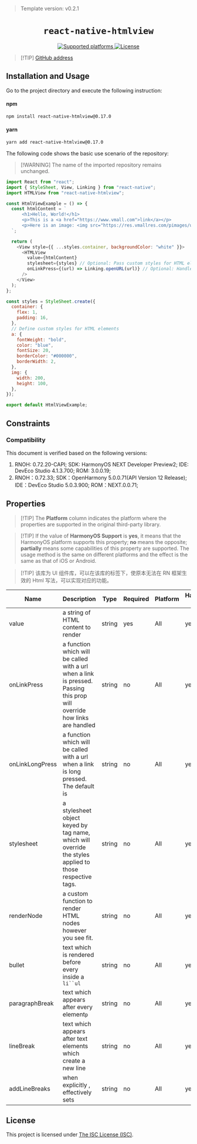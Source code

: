 > Template version: v0.2.1

<p align="center">
  <h1 align="center"> <code>react-native-htmlview</code> </h1>
</p>
<p align="center">
    <a href="https://github.com/jsdf/react-native-htmlview">
        <img src="https://img.shields.io/badge/platforms-android%20|%20ios%20|%20harmony%20-lightgrey.svg" alt="Supported platforms" />
    </a>
    <a href="https://github.com/jsdf/react-native-htmlview/blob/master/LICENSE">
        <img src="https://img.shields.io/badge/license-ISC-green.svg" alt="License" />
        <!-- <img src="https://img.shields.io/badge/license-Apache-blue.svg" alt="License" /> -->
    </a>
</p>

> [!TIP] [GitHub address](https://github.com/jsdf/react-native-htmlview)

## Installation and Usage

Go to the project directory and execute the following instruction:

<!-- tabs:start -->

#### **npm**

```bash
npm install react-native-htmlview@0.17.0
```

#### **yarn**

```bash
yarn add react-native-htmlview@0.17.0
```

<!-- tabs:end -->

The following code shows the basic use scenario of the repository:

> [!WARNING] The name of the imported repository remains unchanged.

```js
import React from "react";
import { StyleSheet, View, Linking } from "react-native";
import HTMLView from "react-native-htmlview";

const HtmlViewExample = () => {
  const htmlContent = `
      <h1>Hello, World!</h1>
      <p>This is a <a href="https://www.vmall.com">link</a></p>
      <p>Here is an image: <img src="https://res.vmallres.com/pimages/uomcdn/CN/pms/202404/displayProduct/10086102004921/428_428_a_mobileFF345C8650FF6E88771386A6433556D0.jpg" alt="Example Image" /></p>
  `;

  return (
    <View style={{ ...styles.container, backgroundColor: "white" }}>
      <HTMLView
        value={htmlContent}
        stylesheet={styles} // Optional: Pass custom styles for HTML elements
        onLinkPress={(url) => Linking.openURL(url)} // Optional: Handle link presses
      />
    </View>
  );
};

const styles = StyleSheet.create({
  container: {
    flex: 1,
    padding: 16,
  },
  // Define custom styles for HTML elements
  a: {
    fontWeight: "bold",
    color: "blue",
    fontSize: 20,
    borderColor: "#000000",
    borderWidth: 2,
  },
  img: {
    width: 200,
    height: 100,
  },
});

export default HtmlViewExample;
```

## Constraints

### Compatibility

This document is verified based on the following versions:

1. RNOH: 0.72.20-CAPI; SDK: HarmonyOS NEXT Developer Preview2; IDE: DevEco Studio 4.1.3.700; ROM: 3.0.0.19;
2. RNOH：0.72.33; SDK：OpenHarmony 5.0.0.71(API Version 12 Release); IDE：DevEco Studio 5.0.3.900; ROM：NEXT.0.0.71;

## Properties

> [!TIP] The **Platform** column indicates the platform where the properties are supported in the original third-party library.

> [!TIP] If the value of **HarmonyOS Support** is **yes**, it means that the HarmonyOS platform supports this property; **no** means the opposite; **partially** means some capabilities of this property are supported. The usage method is the same on different platforms and the effect is the same as that of iOS or Android.

> [!TIP] 该库为 UI 组件库，可以在该库的标签下，使原本无法在 RN 框架生效的 Html 写法，可以实现对应的功能。

| Name            | Description                                                                                                              | Type   | Required | Platform | HarmonyOS Support |
| --------------- | ------------------------------------------------------------------------------------------------------------------------ | ------ | -------- | -------- | ----------------- |
| value           | a string of HTML content to render                                                                                       | string | yes      | All      | yes               |
| onLinkPress     | a function which will be called with a url when a link is pressed. Passing this prop will override how links are handled | string | no       | All      | yes               |
| onLinkLongPress | a function which will be called with a url when a link is long pressed. The default is                                   | string | no       | All      | yes               |
| stylesheet      | a stylesheet object keyed by tag name, which will override the styles applied to those respective tags.                  | string | no       | All      | yes               |
| renderNode      | a custom function to render HTML nodes however you see fit.                                                              | string | no       | All      | yes               |
| bullet          | text which is rendered before every inside a ` li``ul `                                                                  | string | no       | All      | yes               |
| paragraphBreak  | text which appears after every element`p`                                                                                | string | no       | All      | yes               |
| lineBreak       | text which appears after text elements which create a new line                                                           | string | no       | All      | yes               |
| addLineBreaks   | when explicitly , effectively sets                                                                                       | string | no       | All      | yes               |

## License

This project is licensed under [The ISC License (ISC)](https://github.com/jsdf/react-native-htmlview/blob/master/LICENSE).
